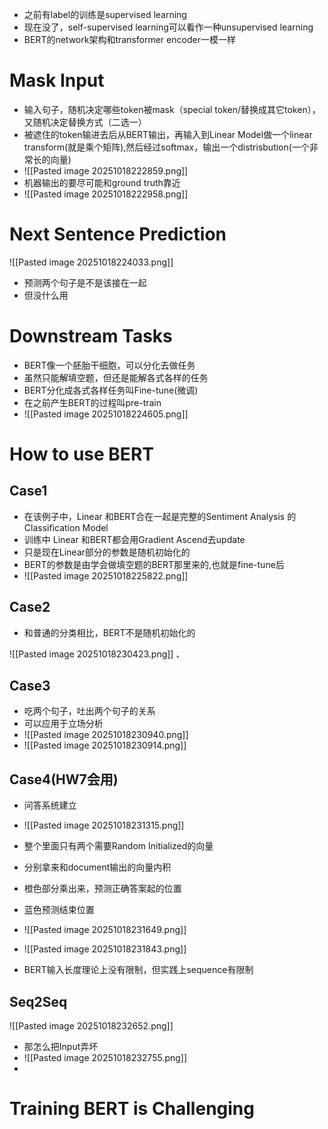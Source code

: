 -  之前有label的训练是supervised learning
- 现在没了，self-supervised learning可以看作一种unsupervised learning
- BERT的network架构和transformer encoder一模一样
# Mask Input
- 输入句子，随机决定哪些token被mask（special token/替换成其它token），又随机决定替换方式（二选一）
- 被遮住的token输进去后从BERT输出，再输入到Linear Model做一个linear transform(就是乘个矩阵),然后经过softmax，输出一个distrisbution(一个非常长的向量)
- ![[Pasted image 20251018222859.png]]
- 机器输出的要尽可能和ground truth靠近
- ![[Pasted image 20251018222958.png]]

# Next Sentence Prediction

![[Pasted image 20251018224033.png]]

- 预测两个句子是不是该接在一起
- 但没什么用


# Downstream Tasks

- BERT像一个胚胎干细胞，可以分化去做任务
- 虽然只能解填空题，但还是能解各式各样的任务
- BERT分化成各式各样任务叫Fine-tune(微调)
- 在之前产生BERT的过程叫pre-train
- ![[Pasted image 20251018224605.png]]

# How to use BERT
## Case1

-  在该例子中，Linear 和BERT合在一起是完整的Sentiment Analysis 的Classification Model
- 训练中 Linear 和BERT都会用Gradient Ascend去update
- 只是现在Linear部分的参数是随机初始化的
- BERT的参数是由学会做填空题的BERT那里来的,也就是fine-tune后
- ![[Pasted image 20251018225822.png]]

## Case2

- 和普通的分类相比，BERT不是随机初始化的

![[Pasted image 20251018230423.png]]
、
## Case3

- 吃两个句子，吐出两个句子的关系
- 可以应用于立场分析
- ![[Pasted image 20251018230940.png]]
- ![[Pasted image 20251018230914.png]]

## Case4(HW7会用)

- 问答系统建立
- ![[Pasted image 20251018231315.png]]
- 整个里面只有两个需要Random Initialized的向量
- 分别拿来和document输出的向量内积
- 橙色部分乘出来，预测正确答案起的位置
- 蓝色预测结束位置
- ![[Pasted image 20251018231649.png]]

- ![[Pasted image 20251018231843.png]]
- BERT输入长度理论上没有限制，但实践上sequence有限制

## Seq2Seq
![[Pasted image 20251018232652.png]]
- 那怎么把Input弄坏
- ![[Pasted image 20251018232755.png]]
- 
# Training BERT is Challenging


